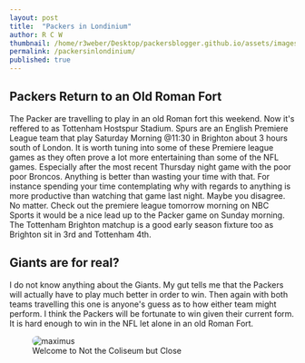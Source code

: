 ```yaml
---
layout: post
title:  "Packers in Londinium"
author: R C W
thumbnail: /home/r3weber/Desktop/packersblogger.github.io/assets/images/ajones.jpg
permalink: /packersinlondinium/
published: true
---
```

## Packers Return to an Old Roman Fort  

The Packer are travelling to play in an old Roman fort this weekend.  Now it's reffered to as Tottenham Hostspur Stadium.  Spurs are an English Premiere League team that play Saturday Morning @11:30 in Brighton about 3 hours south of London.  It is worth tuning into some of these Premiere league games as they often prove a lot more entertaining than some of the NFL games.  Especially after the most recent Thursday night game with the poor poor Broncos.  Anything is better than wasting your time with that.  For instance spending your time contemplating why with regards to anything is more productive than watching that game last night.  Maybe you disagree.  No matter.  Check out the premiere league tomorrow morning on NBC Sports it would be a nice lead up to the Packer game on Sunday morning.  The Tottenham Brighton matchup is a good early season fixture too as Brighton sit in 3rd and Tottenham 4th.  

## Giants are for real?
I do not know anything about the Giants.  My gut tells me that the Packers will actually have to play much better in order to win.  Then again with both teams travelling this one is anyone's guess as to how either team might perform.  I think the Packers will be fortunate to win given their current form.  It is hard enough to win in the NFL let alone in an old Roman Fort.


<figure style= "position:relative">
  <img src='https://media.giphy.com/media/4PrJkGNeXHUhG/giphy.gif' alt="maximus" style="border-radius: 8px">
<figcaption>Welcome to Not the Coliseum but Close<figcaption>







